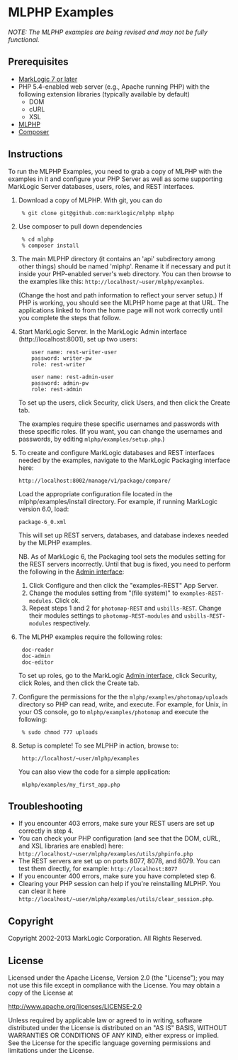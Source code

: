 # MLPHP Examples

*NOTE: The MLPHP examples are being revised and may not be fully functional.*

## Prerequisites

* [MarkLogic 7 or later](http://developer.marklogic.com/products)
* PHP 5.4-enabled web server (e.g., Apache running PHP) with the following extension libraries (typically available by default)
	* DOM
	* cURL
	* XSL
* [MLPHP](https://github.com/marklogic/mlphp)
* [Composer](http://getcomposer.org)


## Instructions

To run the MLPHP Examples, you need to grab a copy of MLPHP with the examples in it and configure your PHP Server as well as some supporting MarkLogic Server databases, users, roles, and REST interfaces.

1. Download a copy of MLPHP.  With git, you can do

	    % git clone git@github.com:marklogic/mlphp mlphp

2. Use composer to pull down dependencies

        % cd mlphp
        % composer install

3. The main MLPHP directory (it contains an 'api' subdirectory among other things) should be named 'mlphp'. Rename it if necessary and put it inside your PHP-enabled server's web directory. You can then browse to the examples like this: `http://localhost/~user/mlphp/examples`.

   (Change the host and path information to reflect your server setup.) If PHP is working, you should see the MLPHP home page at that URL. The applications linked to from the home page will not work correctly until you complete the steps that follow.

4. Start MarkLogic Server. In the MarkLogic Admin interface
   (http://localhost:8001), set up two users:

           user name: rest-writer-user
           password: writer-pw
           role: rest-writer

           user name: rest-admin-user
           password: admin-pw
           role: rest-admin

   To set up the users, click Security, click Users, and then click the Create tab.

   The examples require these specific usernames and passwords with these specific roles. (If you want, you can change the usernames and passwords, by editing `mlphp/examples/setup.php`.)

5. To create and configure MarkLogic databases and REST interfaces needed by the examples, navigate to the MarkLogic Packaging interface here:

   `http://localhost:8002/manage/v1/package/compare/`

   Load the appropriate configuration file located in the mlphp/examples/install directory. For example, if running MarkLogic version 6.0, load:

   `package-6_0.xml`

   This will set up REST servers, databases, and database indexes needed by the MLPHP examples.

   NB.  As of MarkLogic 6, the Packaging tool sets the modules setting for the REST servers incorrectly. Until that bug is fixed, you need to perform the following in the [Admin interface](http://localhost:8001):

   1. Click Configure and then click the "examples-REST" App Server.
   2. Change the modules setting from "(file system)" to
      `examples-REST-modules`. Click ok.
   3. Repeat steps 1 and 2 for `photomap-REST` and `usbills-REST`. Change
      their modules settings to `photomap-REST-modules` and
      `usbills-REST-modules` respectively.

6. The MLPHP examples require the following roles:

        doc-reader
        doc-admin
        doc-editor

   To set up roles, go to the MarkLogic [Admin interface](http://localhost:8001/), click Security, click Roles, and then click the Create tab.

7. Configure the permissions for the the `mlphp/examples/photomap/uploads` directory so PHP can read, write, and execute. For example, for Unix, in your OS console, go to `mlphp/examples/photomap` and execute the following:

        % sudo chmod 777 uploads

8. Setup is complete! To see MLPHP in action, browse to:

        http://localhost/~user/mlphp/examples

   You can also view the code for a simple application:

        mlphp/examples/my_first_app.php

## Troubleshooting

* If you encounter 403 errors, make sure your REST users are set up correctly in step 4.
* You can check your PHP configuration (and see that the DOM, cURL, and XSL libraries are enabled) here: `http://localhost/~user/mlphp/examples/utils/phpinfo.php`
* The REST servers are set up on ports 8077, 8078, and 8079. You can test them directly, for example: `http://localhost:8077`
* If you encounter 400 errors, make sure you have completed step 6.
* Clearing your PHP session can help if you're reinstalling MLPHP. You can clear it here `http://localhost/~user/mlphp/examples/utils/clear_session.php`.

## Copyright
Copyright 2002-2013 MarkLogic Corporation.  All Rights Reserved.

## License
Licensed under the Apache License, Version 2.0 (the "License");
you may not use this file except in compliance with the License.
You may obtain a copy of the License at

http://www.apache.org/licenses/LICENSE-2.0

Unless required by applicable law or agreed to in writing, software
distributed under the License is distributed on an "AS IS" BASIS,
WITHOUT WARRANTIES OR CONDITIONS OF ANY KIND, either express or implied.
See the License for the specific language governing permissions and
limitations under the License.

